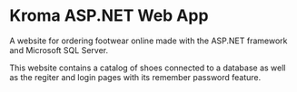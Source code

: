 # Kroma ASP.NET Web App

A website for ordering footwear online made with the ASP.NET framework and Microsoft SQL Server.

This website contains a catalog of shoes connected to a database as well as the regiter and login pages with its remember password feature.


